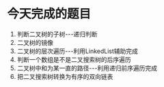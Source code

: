 # 今天完成的题目
1. 判断二叉树的子树---递归判断
2. 二叉树的镜像
3. 二叉树的层次遍历---利用LinkedList辅助完成
4. 判断一个数组是不是二叉搜索树的后序遍历
5. 二叉树中和为某一直的路径---利用递归前序遍历完成
6. 把二叉搜索树转换为有序的双向链表